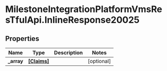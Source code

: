 # MilestoneIntegrationPlatformVmsResTfulApi.InlineResponse20025

## Properties
Name | Type | Description | Notes
------------ | ------------- | ------------- | -------------
**_array** | [**[Claims]**](Claims.md) |  | [optional] 
